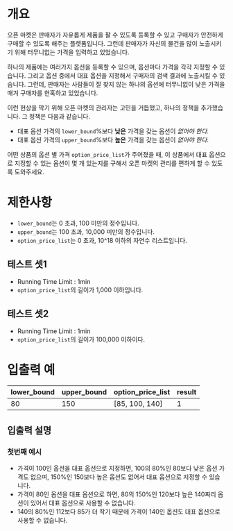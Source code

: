 # 개요
오픈 마켓은 판매자가 자유롭게 제품을 팔 수 있도록 등록할 수 있고 구매자가 안전하게 구매할 수 있도록 해주는 플렛폼입니다. 그런데 판매자가 자신의 물건을 많이 노출시키기 위해 터무니없는 가격을 입력하고 있었습니다.

하나의 제품에는 여러가지 옵션을 등록할 수 있으며, 옵션마다 가격을 각각 지정할 수 있습니다. 그리고 옵션 중에서 대표 옵션을 지정해서 구매자의 검색 결과에 노출시킬 수 있습니다. 그런데, 판매자는 사람들이 잘 찾지 않는 하나의 옵션에 터무니없이 낮은 가격을 매겨 구매자를 현혹하고 있었습니다.

이런 현상을 막기 위해 오픈 마켓의 관리자는 고민을 거듭했고, 하나의 정책을 추가했습니다. 그 정책은 다음과 같습니다.
* 대표 옵션 가격의 `lower_bound`%보다 **낮은** 가격을 갖는 옵션이 _없어야 한다._
* 대표 옵션 가격의 `upper_bound`%보다 **높은** 가격을 갖는 옵션이 _없어야 한다._

어떤 상품의 옵션 별 가격 `option_price_list`가 주어졌을 때, 
이 상품에서 대표 옵션으로 지정할 수 있는 옵션이 몇 개 있는지를 
구해서 오픈 마켓의 관리를 편하게 할 수 있도록 도와주세요.

# 제한사항
* `lower_bound`는 0 초과, 100 미만의 정수입니다.
* `upper_bound`는 100 초과, 10,000 미만의 정수입니다.
* `option_price_list`는 0 초과, 10^18 이하의 자연수 리스트입니다.

## 테스트 셋1
* Running Time Limit : 1min
* `option_price_list`의 길이가 1,000 이하입니다.

## 테스트 셋2
* Running Time Limit : 1min
* `option_price_list`의 길이가 100,000 이하이다.

# 입출력 예
| lower_bound | upper_bound | option_price_list | result |
|----------------|----------------|-------------------|--------|
| 80                  | 150                 | [85, 100, 140]     | 1         |

## 입출력 설명
### 첫번째 예시
* 가격이 100인 옵션을 대표 옵션으로 지정하면, 100의 80%인 80보다 낮은 옵션 가격도 없으며, 150%인 150보다 높은 옵션도 없어서 대표 옵션으로 지정할 수 있습니다.
* 가격이 80인 옵션을 대표 옵션으로 하면, 80의 150%인 120보다 높은 140짜리 옵션이 있어서 대표 옵션으로 사용할 수 없습니다. 
* 140의 80%인 112보다 85가 더 작기 때문에 가격이 140인 옵션도 대표 옵션으로 사용할 수 없습니다.

